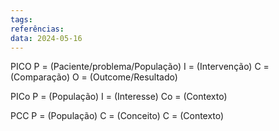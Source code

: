 ```yaml
---
tags: 
referências: 
data: 2024-05-16
---
```

PICO 
P = (Paciente/problema/População)
I = (Intervenção)
C = (Comparação)
O = (Outcome/Resultado)

PICo
P = (População)
I = (Interesse)
Co = (Contexto)

PCC
P = (População)
C = (Conceito)
C = (Contexto)